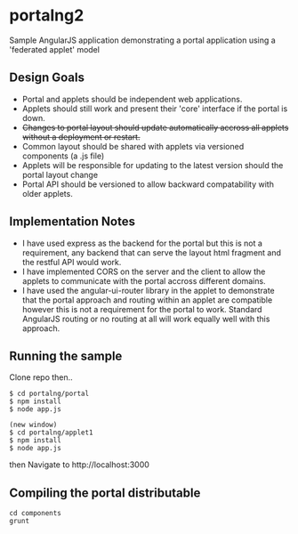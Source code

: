 portalng2
=========

Sample AngularJS application demonstrating a portal application using a 'federated applet' model 

## Design Goals
- Portal and applets should be independent web applications.  
- Applets should still work and present their 'core' interface if the portal is down.
- ~~Changes to portal layout should update automatically accross all applets without a deployment or restart.~~
- Common layout should be shared with applets via versioned components (a .js file)
- Applets will be responsible for updating to the latest version should the portal layout change
- Portal API should be versioned to allow backward compatability with older applets.

## Implementation Notes
- I have used express as the backend for the portal but this is not a requirement, any backend that can serve the layout html fragment and the restful API would work.
- I have implemented CORS on the server and the client to allow the applets to communicate with the portal accross different domains.
- I have used the angular-ui-router library in the applet to demonstrate that the portal approach and routing within an applet are compatible however this is not a requirement for the portal to work.  Standard AngularJS routing or no routing at all will work equally well with this approach.

## Running the sample
Clone repo then..
```
$ cd portalng/portal
$ npm install
$ node app.js
```
```
(new window)
$ cd portalng/applet1
$ npm install
$ node app.js
```
then Navigate to http://localhost:3000

## Compiling the portal distributable
```
cd components
grunt
```
